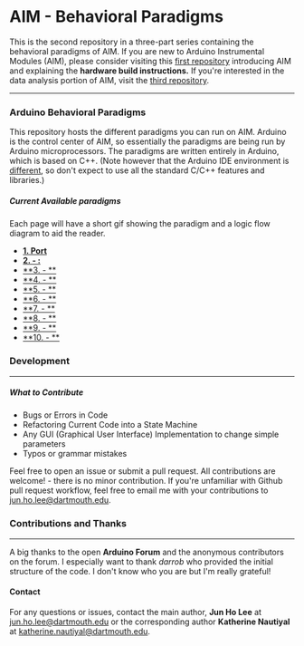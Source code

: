 
# AIM - Behavioral Paradigms

This is the second repository in a three-part series containing the behavioral paradigms of AIM. If you are new to Arduino Instrumental Modules (AIM), please consider visiting this [first repository](https://github.com/jhl0204/DNAMIC-Hardware-Documentations) introducing AIM and explaining the **hardware build instructions.** If you're interested in the data analysis portion of AIM, visit the [third repository](https://github.com/jhl0204/DNAMIC-Data-Analysis).  

___

### Arduino Behavioral Paradigms

This repository hosts the different paradigms you can run on AIM. Arduino is the control center of AIM, so essentially the paradigms are being run by Arduino microprocessors. The paradigms are written entirely in Arduino, which is based on C++. (Note however that the Arduino IDE environment is [different](https://forum.arduino.cc/index.php?topic=513643.0), so don't expect to use all the standard C/C++ features and libraries.)

#####  Current Available paradigms

Each page will have a short gif showing the paradigm and a logic flow diagram to aid the reader.

* [**1. Port**](aa)
* [**2. - :**](aa)
* [**3.  - **](aa)
* [**4. - **](aa)
* [**5.  - **](aa)
* [**6.  - **](aa)
* [**7.  - **](aa)
* [**8.  - **](aa)
* [**9.  - **](aa)
* [**10.  - **](aa)


### Development
_____

##### What to Contribute

- Bugs or Errors in Code
- Refactoring Current Code into a State Machine
- Any GUI (Graphical User Interface) Implementation to change simple parameters
- Typos or grammar mistakes


Feel free to open an issue or submit a pull request. All contributions are welcome! - there is no minor contribution. If you're unfamiliar with Github pull request workflow, feel free to email me with your contributions to jun.ho.lee@dartmouth.edu.


### Contributions and Thanks
_____

A big thanks to the open **Arduino Forum** and the anonymous contributors on the forum. I especially want to thank *darrob* who provided the initial structure of the code. I don't know who you are but I'm really grateful!

#### Contact

For any questions or issues, contact the main author, **Jun Ho Lee** at jun.ho.lee@dartmouth.edu or the corresponding author **Katherine Nautiyal** at katherine.nautiyal@dartmouth.edu.
